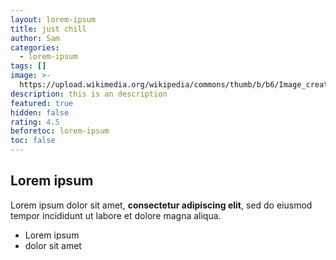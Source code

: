 ```yaml
---
layout: lorem-ipsum
title: just chill
author: Sam
categories:
  - lorem-ipsum
tags: []
image: >-
  https://upload.wikimedia.org/wikipedia/commons/thumb/b/b6/Image_created_with_a_mobile_phone.png/1200px-Image_created_with_a_mobile_phone.png
description: this is an description
featured: true
hidden: false
rating: 4.5
beforetoc: lorem-ipsum
toc: false
---
```

## Lorem ipsum

Lorem ipsum dolor sit amet, **consectetur adipiscing elit**, sed do eiusmod tempor incididunt ut labore et dolore magna aliqua.

- Lorem ipsum
- dolor sit amet